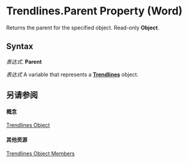 
# Trendlines.Parent Property (Word)

Returns the parent for the specified object. Read-only  **Object**.


## Syntax

 _表达式_. **Parent**

 _表达式_ A variable that represents a **[Trendlines](06c20a75-4afc-03f5-1eec-eee1559d3f52.md)** object.


## 另请参阅


#### 概念


[Trendlines Object](06c20a75-4afc-03f5-1eec-eee1559d3f52.md)
#### 其他资源


[Trendlines Object Members](http://msdn.microsoft.com/library/5b5fdf85-77d7-87e2-df42-a013fb677998%28Office.15%29.aspx)